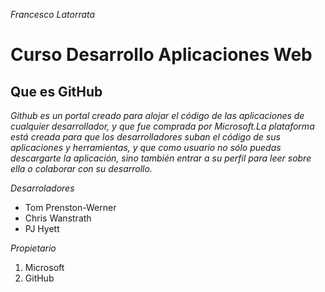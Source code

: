 
*Francesco Latorrata*

# Curso Desarrollo Aplicaciones Web

## Que es GitHub 

*Github es un portal creado para alojar el código de las aplicaciones de cualquier desarrollador,
y que fue comprada por Microsoft.La plataforma está creada para que los desarrolladores suban el código de sus aplicaciones y herramientas, y que como usuario no sólo puedas descargarte la aplicación,
sino también entrar a su perfil para leer sobre ella o colaborar con su desarrollo.*

*Desarroladores*
- Tom Prenston-Werner
- Chris Wanstrath
- PJ Hyett

*Propietario*
1. Microsoft
2. GitHub
